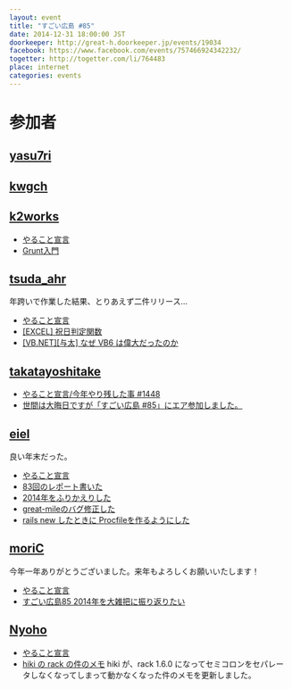 ```yaml
---
layout: event
title: "すごい広島 #85"
date: 2014-12-31 18:00:00 JST
doorkeeper: http://great-h.doorkeeper.jp/events/19034
facebook: https://www.facebook.com/events/757466924342232/
togetter: http://togetter.com/li/764483
place: internet
categories: events
---
```


# 参加者


## [yasu7ri](https://github.com/yasu7ri)


## [kwgch](https://github.com/kwgch)


## [k2works](https://github.com/k2works)

* [やること宣言](https://github.com/great-h/great-h.github.io/issues/1468)
* [Grunt入門](https://github.com/k2works/grunt_introduction)

## [tsuda_ahr](http://twitter.com/tsuda_ahr)

年跨いで作業した結果、とりあえず二件リリース…

* [やること宣言](https://github.com/great-h/great-h.github.io/issues/1451)
* [\[EXCEL\] 祝日判定関数](http://ooltcloud.expressweb.jp/201412/article_31211717.html)
* [\[VB.NET\]\[与太\] なぜ VB6 は偉大だったのか](http://ooltcloud.expressweb.jp/201501/article_01231502.html)

## [takatayoshitake](http://twitter.com/takatayoshitake)

* [やること宣言/今年やり残した事 #1448](https://github.com/great-h/great-h.github.io/issues/1448)
* [世間は大晦日ですが「すごい広島 #85」にエア参加しました。](http://tkt-study.tumblr.com/post/106752665500/20141231-greath085)


## [eiel](https://github.com/eiel)

良い年末だった。

* [やること宣言](https://github.com/great-h/great-h.github.io/issues/1445)
* [83回のレポート書いた](https://www.facebook.com/great.hiroshima/posts/500813326727984)
* [2014年をふりかえりした](http://blog.eiel.info/blog/2014/12/31/2014-monthy/)
* [great-mileのバグ修正した](https://github.com/great-h/great-mile/commit/cd87faed3843cb7feb560745908260d9b935d28d)
* [rails new したときに Procfileを作るようにした](http://qiita.com/eielh/items/6196cb825fe1ae5e3b4c)

## [moriC](https://github.com/moriC)

今年一年ありがとうございました。来年もよろしくお願いいたします！

* [やること宣言](https://github.com/great-h/great-h.github.io/issues/1454)
* [すごい広島85 2014年を大雑把に振り返りたい](http://moric-life.tumblr.com/post/106706277631)


## [Nyoho](http://nyoho.jp)

* [やること宣言](https://github.com/great-h/great-h.github.io/issues/1450)
* [hiki の rack の件のメモ](https://gist.github.com/Nyoho/6a20c0975cbeeecd6f9b) hiki が、rack 1.6.0 になってセミコロンをセパレータしなくなってしまって動かなくなった件のメモを更新しました。
